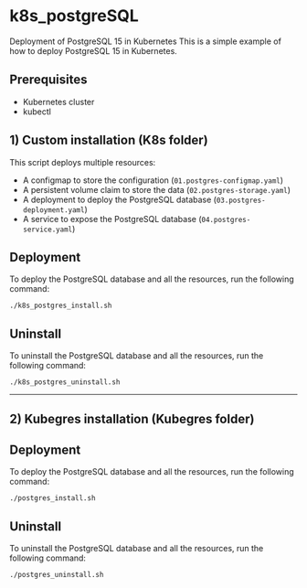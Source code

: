 # k8s_postgreSQL
Deployment of PostgreSQL 15 in Kubernetes
This is a simple example of how to deploy PostgreSQL 15 in Kubernetes.
## Prerequisites
- Kubernetes cluster
- kubectl


## 1) Custom installation (K8s folder)
This script deploys multiple resources:
- A configmap to store the configuration (`01.postgres-configmap.yaml`)
- A persistent volume claim to store the data (`02.postgres-storage.yaml`)
- A deployment to deploy the PostgreSQL database (`03.postgres-deployment.yaml`)
- A service to expose the PostgreSQL database (`04.postgres-service.yaml`)


## Deployment
To deploy the PostgreSQL database and all the resources, run the following command:
```
./k8s_postgres_install.sh
```

## Uninstall
To uninstall the PostgreSQL database and all the resources, run the following command:
```
./k8s_postgres_uninstall.sh
```

------------------------------------------------------------------------------------------------------------------------------

## 2) Kubegres installation (Kubegres folder)

## Deployment
To deploy the PostgreSQL database and all the resources, run the following command:
```
./postgres_install.sh
```

## Uninstall

To uninstall the PostgreSQL database and all the resources, run the following command:
```
./postgres_uninstall.sh
```
